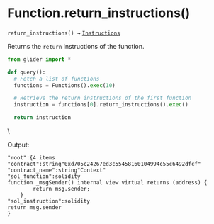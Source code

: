 # Function.return\_instructions()

`return_instructions() →` [`Instructions`](../instructions/)

Returns the `return` instructions of the function.

```python
from glider import *

def query():
  # Fetch a list of functions
  functions = Functions().exec(10)

  # Retrieve the return instructions of the first function
  instruction = functions[0].return_instructions().exec()

  return instruction
```

\


Output:

```solidity
"root":{4 items
"contract":string"0xd705c24267ed3c55458160104994c55c6492dfcf"
"contract_name":string"Context"
"sol_function":solidity
function _msgSender() internal view virtual returns (address) {
        return msg.sender;
    }
"sol_instruction":solidity
return msg.sender
}
```
